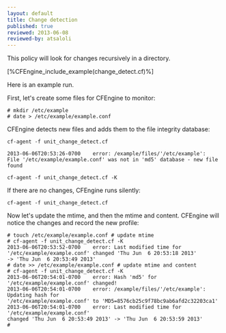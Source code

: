 ```yaml
---
layout: default
title: Change detection
published: true
reviewed: 2013-06-08
reviewed-by: atsaloli
---
```


This policy will look for changes recursively in a directory.

[%CFEngine_include_example(change_detect.cf)%]

Here is an example run.

First, let's create some files for CFEngine to monitor:


```
# mkdir /etc/example
# date > /etc/example/example.conf
```

CFEngine detects new files and adds them to the file integrity database:

```command
cf-agent -f unit_change_detect.cf
```

```output
2013-06-06T20:53:26-0700    error: /example/files/'/etc/example':
File '/etc/example/example.conf' was not in 'md5' database - new file found
```

```command
cf-agent -f unit_change_detect.cf -K
```

If there are no changes, CFEngine runs silently:

```command
cf-agent -f unit_change_detect.cf
```

Now let's update the mtime, and then the mtime and content.
CFEngine will notice the changes and record the new profile:

```
# touch /etc/example/example.conf # update mtime
# cf-agent -f unit_change_detect.cf -K
2013-06-06T20:53:52-0700    error: Last modified time for
'/etc/example/example.conf' changed 'Thu Jun  6 20:53:18 2013'
-> 'Thu Jun  6 20:53:49 2013'
# date >> /etc/example/example.conf # update mtime and content
# cf-agent -f unit_change_detect.cf -K
2013-06-06T20:54:01-0700    error: Hash 'md5' for '/etc/example/example.conf' changed!
2013-06-06T20:54:01-0700    error: /example/files/'/etc/example': Updating hash for
'/etc/example/example.conf' to 'MD5=8576cb25c9f78bc9ab6afd2c32203ca1'
2013-06-06T20:54:01-0700    error: Last modified time for '/etc/example/example.conf'
changed 'Thu Jun  6 20:53:49 2013' -> 'Thu Jun  6 20:53:59 2013'
#
```
